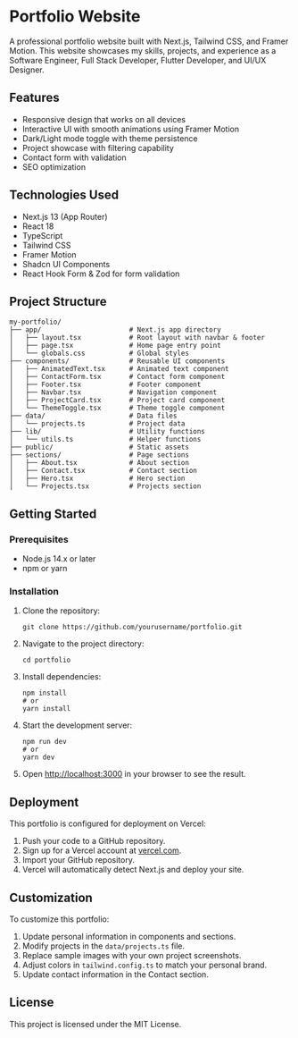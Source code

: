 # Portfolio Website

A professional portfolio website built with Next.js, Tailwind CSS, and Framer Motion. This website showcases my skills, projects, and experience as a Software Engineer, Full Stack Developer, Flutter Developer, and UI/UX Designer.

## Features

- Responsive design that works on all devices
- Interactive UI with smooth animations using Framer Motion
- Dark/Light mode toggle with theme persistence
- Project showcase with filtering capability
- Contact form with validation
- SEO optimization

## Technologies Used

- Next.js 13 (App Router)
- React 18
- TypeScript
- Tailwind CSS
- Framer Motion
- Shadcn UI Components
- React Hook Form & Zod for form validation

## Project Structure

```
my-portfolio/
├── app/                      # Next.js app directory
│   ├── layout.tsx            # Root layout with navbar & footer
│   ├── page.tsx              # Home page entry point
│   └── globals.css           # Global styles
├── components/               # Reusable UI components
│   ├── AnimatedText.tsx      # Animated text component
│   ├── ContactForm.tsx       # Contact form component
│   ├── Footer.tsx            # Footer component
│   ├── Navbar.tsx            # Navigation component
│   ├── ProjectCard.tsx       # Project card component
│   └── ThemeToggle.tsx       # Theme toggle component
├── data/                     # Data files
│   └── projects.ts           # Project data
├── lib/                      # Utility functions
│   └── utils.ts              # Helper functions
├── public/                   # Static assets
├── sections/                 # Page sections
│   ├── About.tsx             # About section
│   ├── Contact.tsx           # Contact section
│   ├── Hero.tsx              # Hero section
│   └── Projects.tsx          # Projects section
```

## Getting Started

### Prerequisites

- Node.js 14.x or later
- npm or yarn

### Installation

1. Clone the repository:
   ```
   git clone https://github.com/yourusername/portfolio.git
   ```

2. Navigate to the project directory:
   ```
   cd portfolio
   ```

3. Install dependencies:
   ```
   npm install
   # or
   yarn install
   ```

4. Start the development server:
   ```
   npm run dev
   # or
   yarn dev
   ```

5. Open [http://localhost:3000](http://localhost:3000) in your browser to see the result.

## Deployment

This portfolio is configured for deployment on Vercel:

1. Push your code to a GitHub repository.
2. Sign up for a Vercel account at [vercel.com](https://vercel.com).
3. Import your GitHub repository.
4. Vercel will automatically detect Next.js and deploy your site.

## Customization

To customize this portfolio:

1. Update personal information in components and sections.
2. Modify projects in the `data/projects.ts` file.
3. Replace sample images with your own project screenshots.
4. Adjust colors in `tailwind.config.ts` to match your personal brand.
5. Update contact information in the Contact section.

## License

This project is licensed under the MIT License.